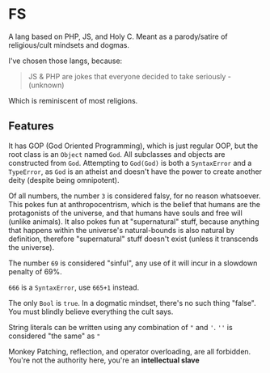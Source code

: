 # FS

A lang based on PHP, JS, and Holy C. Meant as a parody/satire of religious/cult mindsets and dogmas.

I've chosen those langs, because:
> JS & PHP are jokes that everyone decided to take seriously - (unknown)

Which is reminiscent of most religions.

## Features

It has GOP (God Oriented Programming), which is just regular OOP, but the root class is an `Object` named `God`. All subclasses and objects are constructed from `God`. Attempting to `God(God)` is both a `SyntaxError` and a `TypeError`, as `God` is an atheist and doesn't have the power to create another deity (despite being omnipotent).

Of all numbers, the number `3` is considered falsy, for no reason whatsoever. This pokes fun at anthropocentrism, which is the belief that humans are the protagonists of the universe, and that humans have souls and free will (unlike animals). It also pokes fun at "supernatural" stuff, because anything that happens within the universe's natural-bounds is also natural by definition, therefore "supernatural" stuff doesn't exist (unless it transcends the universe).

The number `69` is considered "sinful", any use of it will incur in a slowdown penalty of 69%.

`666` is a `SyntaxError`, use `665+1` instead.

The only `Bool` is `true`. In a dogmatic mindset, there's no such thing "false". You must blindly believe everything the cult says.

String literals can be written using any combination of `"` and `'`. `''` is considered "the same" as `"`

Monkey Patching, reflection, and operator overloading, are all forbidden. You're not the authority here, you're an **intellectual slave**
